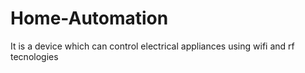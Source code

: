 # Home-Automation
It is a device which can control electrical appliances using wifi and rf tecnologies
